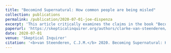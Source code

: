 ```yaml
---
title: "Becomind Supernatural: How common people are being misled"
collection: publications
permalink: /publication/2020-07-01-joe-dispenza
excerpt: 'This article critically examines the claims in the book "Becoming Supernatural" by Joe Dispenza. [PDF](https://github.com/clarkevansteenderen/clarkevansteenderen.github.io/blob/master/files/becoming_supernatural_skeptical_inquirer.pdf)'
paperurl: 'https://skepticalinquirer.org/authors/clarke-van-steenderen/'
date: 2020-07-01
venue: 'Skeptical Inquirer'
citation: '<b>van Steenderen, C.J.M.</b> 2020. Becoming Supernatural: How common people are being misled. <i>Skeptical Inquirer</i> Vol.44 No. 4.'
---
```

